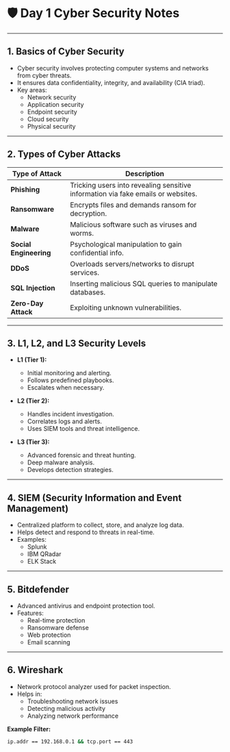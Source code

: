 # 🛡️ Day 1 Cyber Security Notes

---

## 1. Basics of Cyber Security

- Cyber security involves protecting computer systems and networks from cyber threats.
- It ensures data confidentiality, integrity, and availability (CIA triad).
- Key areas:
  - Network security
  - Application security
  - Endpoint security
  - Cloud security
  - Physical security

---

## 2. Types of Cyber Attacks

| Type of Attack        | Description |
|-----------------------|-------------|
| **Phishing**          | Tricking users into revealing sensitive information via fake emails or websites. |
| **Ransomware**        | Encrypts files and demands ransom for decryption. |
| **Malware**           | Malicious software such as viruses and worms. |
| **Social Engineering**| Psychological manipulation to gain confidential info. |
| **DDoS**              | Overloads servers/networks to disrupt services. |
| **SQL Injection**     | Inserting malicious SQL queries to manipulate databases. |
| **Zero-Day Attack**   | Exploiting unknown vulnerabilities. |

---

## 3. L1, L2, and L3 Security Levels

- **L1 (Tier 1):**
  - Initial monitoring and alerting.
  - Follows predefined playbooks.
  - Escalates when necessary.

- **L2 (Tier 2):**
  - Handles incident investigation.
  - Correlates logs and alerts.
  - Uses SIEM tools and threat intelligence.

- **L3 (Tier 3):**
  - Advanced forensic and threat hunting.
  - Deep malware analysis.
  - Develops detection strategies.

---

## 4. SIEM (Security Information and Event Management)

- Centralized platform to collect, store, and analyze log data.
- Helps detect and respond to threats in real-time.
- Examples:
  - Splunk
  - IBM QRadar
  - ELK Stack

---

## 5. Bitdefender

- Advanced antivirus and endpoint protection tool.
- Features:
  - Real-time protection
  - Ransomware defense
  - Web protection
  - Email scanning

---

## 6. Wireshark

- Network protocol analyzer used for packet inspection.
- Helps in:
  - Troubleshooting network issues
  - Detecting malicious activity
  - Analyzing network performance

**Example Filter:**
```bash
ip.addr == 192.168.0.1 && tcp.port == 443




